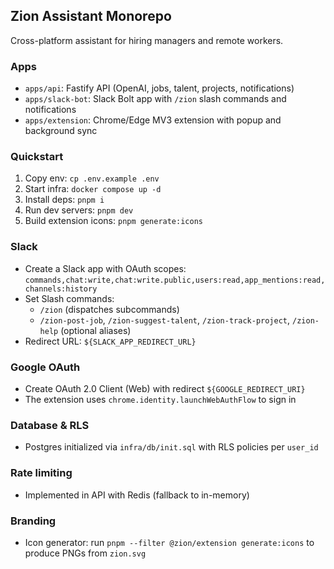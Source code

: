 ## Zion Assistant Monorepo

Cross-platform assistant for hiring managers and remote workers.

### Apps
- `apps/api`: Fastify API (OpenAI, jobs, talent, projects, notifications)
- `apps/slack-bot`: Slack Bolt app with `/zion` slash commands and notifications
- `apps/extension`: Chrome/Edge MV3 extension with popup and background sync

### Quickstart
1. Copy env: `cp .env.example .env`
2. Start infra: `docker compose up -d`
3. Install deps: `pnpm i`
4. Run dev servers: `pnpm dev`
5. Build extension icons: `pnpm generate:icons`

### Slack
- Create a Slack app with OAuth scopes: `commands,chat:write,chat:write.public,users:read,app_mentions:read,channels:history`
- Set Slash commands:
  - `/zion` (dispatches subcommands)
  - `/zion-post-job`, `/zion-suggest-talent`, `/zion-track-project`, `/zion-help` (optional aliases)
- Redirect URL: `${SLACK_APP_REDIRECT_URL}`

### Google OAuth
- Create OAuth 2.0 Client (Web) with redirect `${GOOGLE_REDIRECT_URI}`
- The extension uses `chrome.identity.launchWebAuthFlow` to sign in

### Database & RLS
- Postgres initialized via `infra/db/init.sql` with RLS policies per `user_id`

### Rate limiting
- Implemented in API with Redis (fallback to in-memory)

### Branding
- Icon generator: run `pnpm --filter @zion/extension generate:icons` to produce PNGs from `zion.svg`
